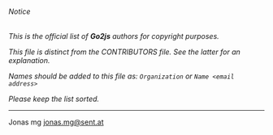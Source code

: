 ###### Notice

*This is the official list of **Go2js** authors for copyright purposes.*

*This file is distinct from the CONTRIBUTORS file. See the latter for an
explanation.*

*Names should be added to this file as: `Organization` or `Name <email address>`*

*Please keep the list sorted.*

* * *

Jonas mg <jonas.mg@sent.at>

